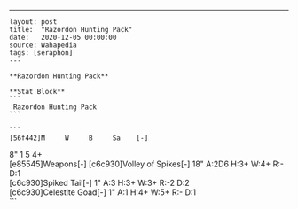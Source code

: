 ---
    layout: post
    title:  "Razordon Hunting Pack"
    date:   2020-12-05 00:00:00
    source: Wahapedia
    tags: [seraphon]
    ---
    
    **Razordon Hunting Pack**
    
    **Stat Block**
    ```
     Razordon Hunting Pack
    ```
    
    ```
    [56f442]M     W     B     Sa    [-]
8"    1     5     4+    
[e85545]Weapons[-]
[c6c930]Volley of Spikes[-]
18"    A:2D6  H:3+   W:4+   R:-    D:1   
[c6c930]Spiked Tail[-]
1"     A:3    H:3+   W:3+   R:-2   D:2   
[c6c930]Celestite Goad[-]
1"     A:1    H:4+   W:5+   R:-    D:1   
    ```
    
    
    